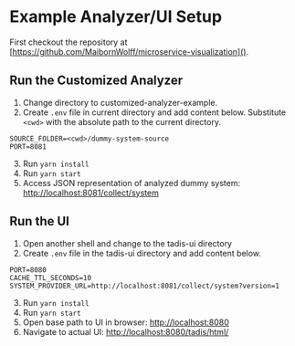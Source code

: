 # Example Analyzer/UI Setup

First checkout the repository at [https://github.com/MaibornWolff/microservice-visualization]().

## Run the Customized Analyzer

1. Change directory to customized-analyzer-example.
2. Create `.env` file in current directory and add content below. Substitute `<cwd>` with the absolute path to the current directory.
```
SOURCE_FOLDER=<cwd>/dummy-system-source
PORT=8081
```
3. Run `yarn install`
4. Run `yarn start`
5. Access JSON representation of analyzed dummy system: [http://localhost:8081/collect/system]()

## Run the UI

1. Open another shell and change to the tadis-ui directory
2. Create `.env` file in the tadis-ui directory and add content below.
```
PORT=8080
CACHE_TTL_SECONDS=10
SYSTEM_PROVIDER_URL=http://localhost:8081/collect/system?version=1
```
3. Run `yarn install`
4. Run `yarn start`
5. Open base path to UI in browser: [http://localhost:8080]()
6. Navigate to actual UI: [http://localhost:8080/tadis/html/]()